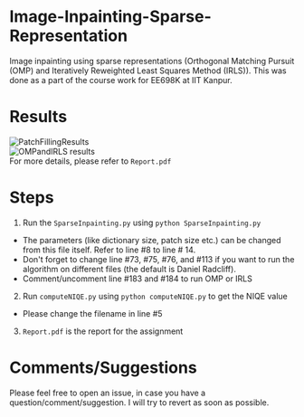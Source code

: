 # Image-Inpainting-Sparse-Representation
Image inpainting using sparse representations (Orthogonal Matching Pursuit (OMP) and Iteratively Reweighted Least Squares Method (IRLS)). This was done as a part of the course work for EE698K at IIT Kanpur. 

# Results
![PatchFillingResults](https://github.com/TheGalileo/Image-Inpainting-Sparse-Representation/blob/master/images/ResultsOMPIRLS.jpg)  
![OMPandIRLS results](https://github.com/TheGalileo/Image-Inpainting-Sparse-Representation/blob/master/images/ResultsPatchFilling.jpg)  
For more details, please refer to `Report.pdf`

# Steps
1. Run the `SparseInpainting.py` using `python SparseInpainting.py`
 * The parameters (like dictionary size, patch size etc.) can be changed from this file itself. Refer to line #8 to line # 14.
 * Don't forget to change line #73, #75, #76, and #113 if you want to run the algorithm on different files (the default is Daniel Radcliff).
 * Comment/uncomment line #183 and #184 to run OMP or IRLS

2. Run `computeNIQE.py` using `python computeNIQE.py` to get the NIQE value
 * Please change the filename in line #5

3. `Report.pdf` is the report for the assignment

# Comments/Suggestions
Please feel free to open an issue, in case you have a question/comment/suggestion. I will try to revert as soon as possible.
